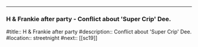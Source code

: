 ---
### H & Frankie after party - Conflict about 'Super Crip' Dee.

#title:: H & Frankie after party
#description:: Conflict about 'Super Crip' Dee.
#location:: streetnight
#next:: [[sc19]]

